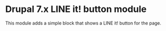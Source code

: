 
Drupal 7.x LINE it! button module
=================================

This module adds a simple block that shows a LINE it! button for the page.
